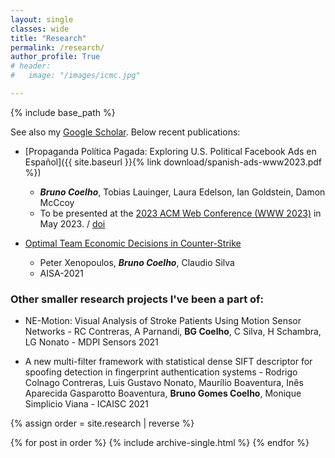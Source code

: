 ```yaml
---
layout: single
classes: wide
title: "Research"
permalink: /research/
author_profile: True
# header:
#   image: "/images/icmc.jpg"

---
```


{% include base_path %}

See also my [Google Scholar](https://scholar.google.com/citations?user=xu1_CAUAAAAJ). Below recent publications:

- [Propaganda Política Pagada: Exploring U.S. Political Facebook Ads en Español]({{ site.baseurl }}{% link download/spanish-ads-www2023.pdf %}) 
	- ***Bruno Coelho***, Tobias Lauinger, Laura Edelson, Ian Goldstein, Damon McCcoy 
	- To be presented at the [2023 ACM Web Conference (WWW 2023)](https://www2023.thewebconf.org/) in May 2023. / [doi](https://doi.org/10.1145/3543507.3583425)

- [Optimal Team Economic Decisions in Counter-Strike](https://arxiv.org/abs/2109.12990)
	- Peter Xenopoulos, ***Bruno Coelho***, Claudio Silva
	- AISA-2021 

### Other smaller research projects I've been a part of:
- NE-Motion: Visual Analysis of Stroke Patients Using Motion Sensor Networks - RC Contreras, A Parnandi, **BG Coelho**, C Silva, H Schambra, LG Nonato - MDPI Sensors 2021 

- A new multi-filter framework with statistical dense SIFT descriptor for spoofing detection in fingerprint authentication systems - Rodrigo Colnago Contreras, Luis Gustavo Nonato, Maurílio Boaventura, Inês Aparecida Gasparotto Boaventura, **Bruno Gomes Coelho**, Monique Simplicio Viana -  ICAISC 2021


{% assign order = site.research | reverse %}

{% for post in order %}
  {% include archive-single.html %}
{% endfor %}

